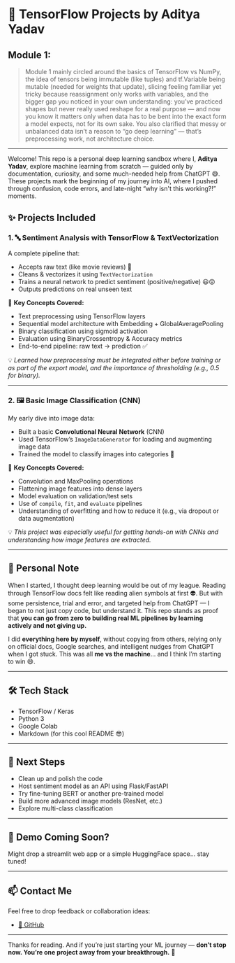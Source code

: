 # 🧠 TensorFlow Projects by Aditya Yadav
## Module 1:

> Module 1 mainly circled around the basics of TensorFlow vs NumPy, the idea of tensors being immutable (like tuples) and tf.Variable being mutable (needed for weights that update), slicing feeling familiar yet tricky because reassignment only works with variables, and the bigger gap you noticed in your own understanding: you’ve practiced shapes but never really used reshape for a real purpose — and now you know it matters only when data has to be bent into the exact form a model expects, not for its own sake. You also clarified that messy or unbalanced data isn’t a reason to “go deep learning” — that’s preprocessing work, not architecture choice. 

---

Welcome! This repo is a personal deep learning sandbox where I, **Aditya Yadav**, explore machine learning from scratch — guided only by documentation, curiosity, and some much-needed help from ChatGPT 😅. These projects mark the beginning of my journey into AI, where I pushed through confusion, code errors, and late-night “why isn't this working?!” moments.

## ✨ Projects Included

### 1. 🔤 Sentiment Analysis with TensorFlow & TextVectorization
A complete pipeline that:
- Accepts raw text (like movie reviews) 💬
- Cleans & vectorizes it using `TextVectorization`
- Trains a neural network to predict sentiment (positive/negative) 😃😡
- Outputs predictions on real unseen text

📌 **Key Concepts Covered:**
- Text preprocessing using TensorFlow layers
- Sequential model architecture with Embedding + GlobalAveragePooling
- Binary classification using sigmoid activation
- Evaluation using BinaryCrossentropy & Accuracy metrics
- End-to-end pipeline: raw text → prediction ✅

💡 _Learned how preprocessing must be integrated either before training or as part of the export model, and the importance of thresholding (e.g., 0.5 for binary)._

---

### 2. 🖼️ Basic Image Classification (CNN)
My early dive into image data:
- Built a basic **Convolutional Neural Network** (CNN)
- Used TensorFlow’s `ImageDataGenerator` for loading and augmenting image data
- Trained the model to classify images into categories 🎯

📌 **Key Concepts Covered:**
- Convolution and MaxPooling operations
- Flattening image features into dense layers
- Model evaluation on validation/test sets
- Use of `compile`, `fit`, and `evaluate` pipelines
- Understanding of overfitting and how to reduce it (e.g., via dropout or data augmentation)

💡 _This project was especially useful for getting hands-on with CNNs and understanding how image features are extracted._

---

## 🚀 Personal Note

When I started, I thought deep learning would be out of my league. Reading through TensorFlow docs felt like reading alien symbols at first 👽. But with some persistence, trial and error, and targeted help from ChatGPT — I began to not just copy code, but understand it. This repo stands as proof that **you can go from zero to building real ML pipelines by learning actively and not giving up.**

I did **everything here by myself**, without copying from others, relying only on official docs, Google searches, and intelligent nudges from ChatGPT when I got stuck. This was all **me vs the machine**… and I think I’m starting to win 😄.

---

## 🛠 Tech Stack
- TensorFlow / Keras
- Python 3
- Google Colab
- Markdown (for this cool README 😎)

---

## 📌 Next Steps
- Clean up and polish the code
- Host sentiment model as an API using Flask/FastAPI
- Try fine-tuning BERT or another pre-trained model
- Build more advanced image models (ResNet, etc.)
- Explore multi-class classification

---

## 👀 Demo Coming Soon?
Might drop a streamlit web app or a simple HuggingFace space… stay tuned!

---

## 📫 Contact Me
Feel free to drop feedback or collaboration ideas:
-  [🧠 GitHub ](https://github.com/aditya-yadav-ai) 
---

Thanks for reading. And if you’re just starting your ML journey — **don’t stop now. You’re one project away from your breakthrough.** 🚀
